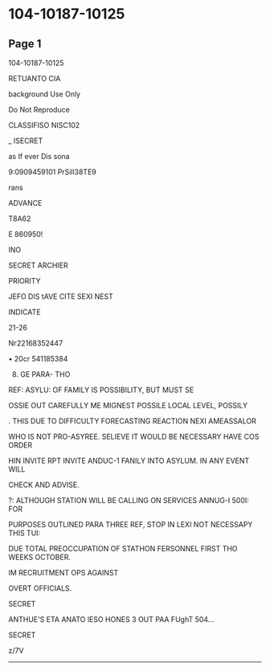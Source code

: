 # 104-10187-10125

## Page 1

104-10187-10125

RETUANTO CIA

background Use Only

Do Not Reproduce

CLASSIFISO NISC102

_ ISECRET

as If ever Dis sona

9:0909459101 PrSill38TE9

rans

ADVANCE

T8A62

E 860950!

INO

SECRET ARCHIER

PRIORITY

JEFO DIS tAVE CITE SEXI NEST

INDICATE

21-26

Nг22168352447

• 20cr 541185384

8. GE PARA- THO

REF: ASYLU: OF FAMILY IS POSSIBILITY, BUT MUST SE

OSSIE OUT CAREFULLY ME MIGNEST POSSILE LOCAL LEVEL, POSSILY

. THIS DUE TO DIFFICULTY FORECASTING REACTION NEXI AMEASSALOR

WHO IS NOT PRO-ASYREE. SELIEVE IT WOULD BE NECESSARY HAVE COS ORDER

HIN INVITE RPT INVITE ANDUC-1 FANILY INTO ASYLUM. IN ANY EVENT WILL

CHECK AND ADVISE.

?: ALTHOUGH STATION WILL BE CALLING ON SERVICES ANNUG-I 500I: FOR

PURPOSES OUTLINED PARA THREE REF, STOP IN LEXI NOT NECESSAPY THIS TUI:

DUE TOTAL PREOCCUPATION OF STATHON FERSONNEL FIRST THO WEEKS OCTOBER.

IM RECRUITMENT OPS AGAINST

OVERT OFFICIALS.

SECRET

ANTHUE'S ETA ANATO lESO HONES 3 OUT PAA FUghT 504...

SECRET

z/7V

---

